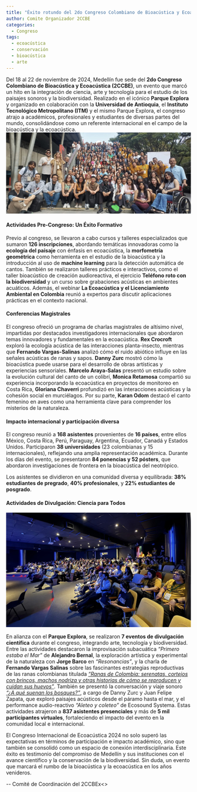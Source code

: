 ```yaml
---
title: "Éxito rotundo del 2do Congreso Colombiano de Bioacústica y Ecoacústica en Medellín"
author: Comite Organizador 2CCBE
categories:
  - Congreso
tags:
  - ecoacústica
  - conservación
  - bioacústica
  - arte
---
```


Del 18 al 22 de noviembre de 2024, Medellín fue sede del **2do Congreso Colombiano de Bioacústica y Ecoacústica (2CCBE)**, un evento que marcó un hito en la integración de ciencia, arte y tecnología para el estudio de los paisajes sonoros y la biodiversidad. Realizado en el icónico **Parque Explora** y organizado en colaboración con la **Universidad de Antioquia**, el **Instituto Tecnológico Metropolitano (ITM)** y el mismo Parque Explora, el congreso atrajo a académicos, profesionales y estudiantes de diversas partes del mundo, consolidándose como un referente internacional en el campo de la bioacústica y la ecoacústica.
![Participantes 2CCBE](/assets/images/2ccbe/participantes_2ccbe.jpg)

#### **Actividades Pre-Congreso: Un Éxito Formativo**

Previo al congreso, se llevaron a cabo cursos y talleres especializados que sumaron **126 inscripciones**, abordando temáticas innovadoras como la **ecología del paisaje** con énfasis en ecoacústica, la **morfometría geométrica** como herramienta en el estudio de la bioacústica y la introducción al uso de **machine learning** para la detección automática de cantos. También se realizaron talleres prácticos e interactivos, como el taller bioacústico de creación audioreactiva, el ejercicio **Teléfono roto con la biodiversidad** y un curso sobre grabaciones acústicas en ambientes acuáticos. Además, el webinar **La Ecoacústica y el Licenciamiento Ambiental en Colombia** reunió a expertos para discutir aplicaciones prácticas en el contexto nacional.

#### **Conferencias Magistrales**

El congreso ofreció un programa de charlas magistrales de altísimo nivel, impartidas por destacados investigadores internacionales que abordaron temas innovadores y fundamentales en la ecoacústica. **Rex Crocroft** exploró la ecología acústica de las interacciones planta-insecto, mientras que **Fernando Vargas-Salinas** analizó cómo el ruido abiótico influye en las señales acústicas de ranas y sapos. **Danny Zurc** mostró cómo la bioacústica puede usarse para el desarrollo de obras artísticas y experiencias sensoriales. **Marcelo Araya-Salas** presentó un estudio sobre la evolución cultural del canto de un colibrí, **Monica Retamosa** compartió su experiencia incorporando la ecoacústica en proyectos de monitoreo en Costa Rica, **Gloriana Chaverri** profundizó en las interacciones acústicas y la cohesión social en murciélagos. Por su parte, **Karan Odom** destacó el canto femenino en aves como una herramienta clave para comprender los misterios de la naturaleza.

#### **Impacto internacional y participación diversa**

El congreso reunió a **168 asistentes** provenientes de **16 países**, entre ellos México, Costa Rica, Perú, Paraguay, Argentina, Ecuador, Canadá y Estados Unidos. Participaron **38 universidades** (23 colombianas y 15 internacionales), reflejando una amplia representación académica. Durante los días del evento, se presentaron **84 ponencias y 52 pósters**, que abordaron investigaciones de frontera en la bioacústica del neotrópico.

Los asistentes se dividieron en una comunidad diversa y equilibrada: **38% estudiantes de pregrado**, **40% profesionales**, y **22% estudiantes de posgrado**.

#### **Actividades de Divulgación: Ciencia para Todos**

![Concierto 2CCBE](/assets/images/2ccbe/concierto_2ccbe.jpg)

En alianza con el **Parque Explora**, se realizaron **7 eventos de divulgación científica** durante el congreso, integrando arte, tecnología y biodiversidad. Entre las actividades destacaron la improvisación subacuática _“Primero estaba el Mar”_ de **Alejandro Bernal**, la exploración artística y experimental de la naturaleza con **Jorge Barco** en _“Resonancias”_, y la charla de **Fernando Vargas Salinas** sobre las fascinantes estrategias reproductivas de las ranas colombianas titulada [_“Ranas de Colombia: serenatas, cortejos con brincos, machos nodriza y otras historias de cómo se reproducen y cuidan sus huevos”_](https://www.youtube.com/watch?v=K_ToJb5HxQs). También se presentó la conversación y viaje sonoro [_“¿A qué suenan los bosques?”_](https://www.youtube.com/watch?v=bga80AXHpgU), a cargo de Danny Zurc y Juan Felipe Zapata, que exploró paisajes acústicos desde el páramo hasta el mar, y el performance audio-reactivo _“Aleteo y coleteo”_ de Ecosound Systema. Estas actividades atrajeron a **837 asistentes presenciales** y más de **5 mil participantes virtuales**, fortaleciendo el impacto del evento en la comunidad local e internacional.

El Congreso Internacional de Ecoacústica 2024 no solo superó las expectativas en términos de participación e impacto académico, sino que también se consolidó como un espacio de conexión interdisciplinaria. Este éxito es testimonio del compromiso de Medellín y sus instituciones con el avance científico y la conservación de la biodiversidad. Sin duda, un evento que marcará el rumbo de la bioacústica y la ecoacústica en los años venideros.

--
Comité de Coordinación del 2CCBEx<>